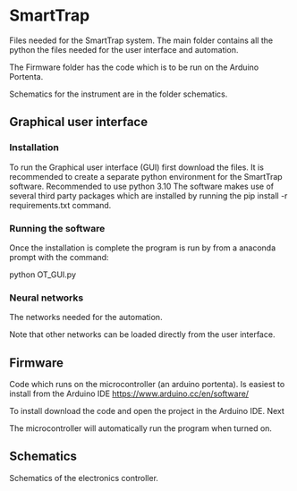 # SmartTrap
Files needed for the SmartTrap system. The main folder contains all the python the files needed for the user interface and automation.

The Firmware folder has the code which is to be run on the Arduino Portenta.

Schematics for the instrument are in the folder schematics.

## Graphical user interface
### Installation
To run the Graphical user interface (GUI) first download the files. It is recommended to create a separate python environment for the SmartTrap software. Recommended to use python 3.10
The software makes use of several third party packages which are installed by running the pip install -r requirements.txt command.

### Running the software
Once the installation is complete the program is run by from a anaconda prompt with the command:

python OT_GUI.py

### Neural networks
The networks needed for the automation.

Note that other networks can be loaded directly from the user interface.
## Firmware
Code which runs on the microcontroller (an arduino portenta). Is easiest to install from the Arduino IDE https://www.arduino.cc/en/software/

To install download the code and open the project in the Arduino IDE. Next

The microcontroller will automatically run the program when turned on.

## Schematics
Schematics of the electronics controller.
